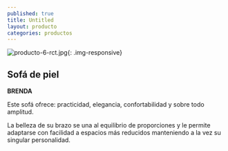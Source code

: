 ```yaml
---
published: true
title: Untitled
layout: producto
categories: productos
---
```

![producto-6-rct.jpg]({{site.baseurl}}/media/producto-6-rct.jpg){: .img-responsive}

## Sofá de piel
**BRENDA**

Este sofá ofrece: practicidad, elegancia, confortabilidad y sobre todo amplitud.

La belleza de su brazo se una al equilibrio de proporciones y le permite adaptarse con facilidad a espacios más reducidos manteniendo a la vez su singular personalidad.
